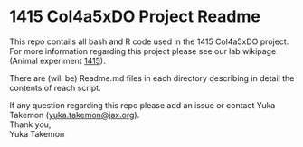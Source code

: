 # 1415 Col4a5xDO Project Readme

This repo contails all bash and R code used in the 1415 Col4a5xDO project. For more information regarding this project please see our lab wikipage (Animal experiment [1415](http://korstanjelabwiki.jax.org/wiki/index.php5/14-15)). 

There are (will be) Readme.md files in each directory describing in detail the contents of reach script.

If any question regarding this repo please add an issue or contact Yuka Takemon (yuka.takemon@jax.org). <br />
Thank you, <br />
Yuka Takemon
